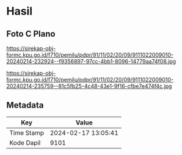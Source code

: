# Hasil

## Foto C Plano

https://sirekap-obj-formc.kpu.go.id/f710/pemilu/pdpr/91/11/02/20/09/9111022009010-20240214-232924--f9356897-97cc-4bb1-8096-14779aa74f08.jpg

https://sirekap-obj-formc.kpu.go.id/f710/pemilu/pdpr/91/11/02/20/09/9111022009010-20240214-235759--81c5fb25-4c48-43e1-9f16-cfbe7e474f4c.jpg


## Metadata

| Key        | Value               |
| ---------- | ------------------- |
| Time Stamp | 2024-02-17 13:05:41 |
| Kode Dapil | 9101                |



